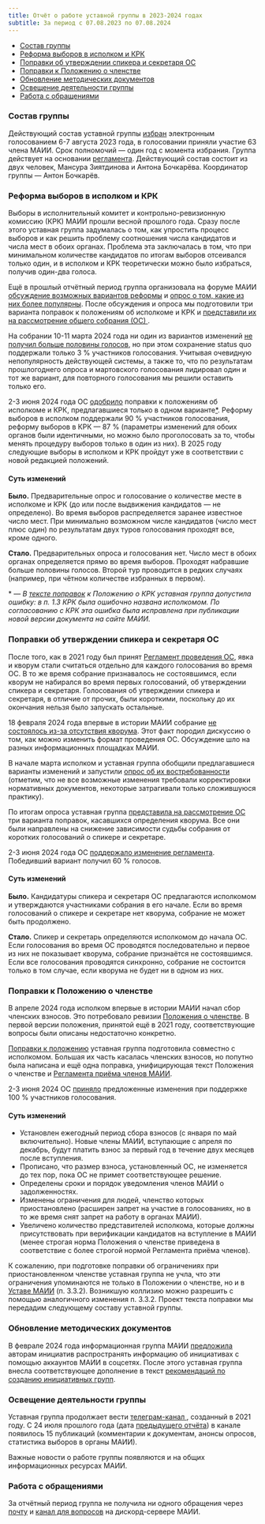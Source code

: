 ```yaml
---
title: Отчёт о работе уставной группы в 2023-2024 годах
subtitle: За период с 07.08.2023 по 07.08.2024
---
```

- [Состав группы](#1)
- [Реформа выборов в исполком и КРК](#2)
- [Поправки об утверждении спикера и секретаря ОС](#3)
- [Поправки к Положению о членстве](#4)
- [Обновление методических документов](#5)
- [Освещение деятельности группы](#6)
- [Работа с обращениями](#7)

### Состав группы <a name="1"></a>

Действующий состав уставной группы [избран](https://forum.znatoki.site/t/golosovanie-po-sostavu-ustavnoj-gruppy/2161) электронным голосованием 6-7 августа 2023 года, в голосовании приняли участие 63 члена МАИИ. Срок полномочий — один год с момента избрания. Группа действует на основании [регламента](https://www.maii.li/docs/2021-07-25-reglament-ustavnoj-rabochej-gruppy/). Действующий состав состоит из двух человек, Мансура Зиятдинова и Антона Бочкарёва. Координатор группы — Антон Бочкарёв.

### Реформа выборов в исполком и КРК <a name="2"></a>

Выборы в исполнительный комитет и контрольно-ревизионную комиссию (КРК) МАИИ прошли весной прошлого года. Сразу после этого уставная группа задумалась о том, как упростить процесс выборов и как решить проблему соотношения числа кандидатов и числа мест в обоих органах. Проблема эта заключалась в том, что при минимальном количестве кандидатов по итогам выборов отсеивался только один, и в исполком и КРК теоретически можно было избраться, получив один-два голоса. 

Ещё в прошлый отчётный период группа организовала на форуме МАИИ [обсуждение возможных вариантов реформы](https://forum.znatoki.site/t/obsuzhdenie-reformy-vyborov-v-ispolkom-i-krk/2113) и [опрос о том, какие из них более популярны](https://forum.znatoki.site/t/obsuzhdenie-reformy-vyborov-v-ispolkom-i-krk/2113). После обсуждения и опроса мы подготовили три варианта поправок к положениям об исполкоме и КРК и [представили их на рассмотрение общего собрания (ОС) ](https://forum.znatoki.site/t/popravki-ob-izmenenii-sistemy-vyborov-v-ispolkom-i-krk/2225). 

На собрании 10-11 марта 2024 года ни один из вариантов изменений [не получил больше половины голосов](https://forum.znatoki.site/t/iv-golosovaniya-o-vnesenii-v-polozhenie-ob-ispolnitelnom-komitete-i-polozhenie-o-kontrolno-revizionnoj-komissii-popravok-kasayushhihsya-sistemy-vyborov-2-golosovaniya/2236), но при этом сохранение status quo поддержали только 3 % участников голосования. Учитывая очевидную непопулярность действующей системы, а также то, что по результатам прошлогоднего опроса и мартовского голосования лидировал один и тот же вариант, для повторного голосования мы решили оставить только его.

2-3 июня 2024 года ОС [одобрило](https://forum.znatoki.site/t/iv-golosovaniya-ob-izmenenii-sistemy-vyborov-v-ispolkom-i-krk-2-golosovaniya/2286) поправки к положениям об исполкоме и КРК, предлагавшиеся только в одном варианте[\*](#note). Реформу выборов в исполком поддержали 90 % участников голосования, реформу выборов в КРК — 87 % (параметры изменений для обоих органов были идентичными, но можно было проголосовать за то, чтобы менять процедуру выборов только в один из них). В 2025 году следующие выборы в исполком и КРК пройдут уже в соответствии с новой редакцией положений.

#### Суть изменений

**Было.** Предварительные опрос и голосование о количестве месте в исполкоме и КРК (до или после выдвижения кандидатов — не определено). Во время выборов распределяется заранее известное число мест. При минимально возможном числе кандидатов (число мест плюс один) по результатам двух туров голосования проходят все, кроме одного.  

**Стало.** Предварительных опроса и голосования нет. Число мест в обоих органах определяется прямо во время выборов. Проходят набравшие больше половины голосов. Второй тур проводится в редких случаях (например, при чётном количестве избранных в первом). 

<a name="note"></a>\* — *В [тексте поправок](https://docs.google.com/document/d/e/2PACX-1vSs_QiVbFf3T_6IJTKQx7yXRYuiSZEO25A9MO5B8pEY4UeMC5WlvoXd23QVzIlKqdXycv4_8Tnuu1jN/pub) к Положению о КРК уставная группа допустила ошибку: в п. 1.3 КРК была ошибочно названа исполкомом. По согласованию с КРК эта ошибка была исправлена при публикации новой версии документа на сайте МАИИ.*

### Поправки об утверждении спикера и секретаря ОС <a name="3"></a>

После того, как в 2021 году был принят [Регламент проведения ОС](https://www.maii.li/docs/2021-07-04-reglament-provedeniya-obshego-sobraniya-maii/), явка и кворум стали считаться отдельно для каждого голосования во время ОС. В то же время собрание признавалось не состоявшимся, если кворум не набирался во время первых голосований, об утверждении спикера и секретаря. Голосования об утверждении спикера и секретаря, в отличие от прочих, были короткими, поскольку до их окончания нельзя было запускать остальные.  

18 февраля 2024 года впервые в истории МАИИ собрание [не состоялось из-за отсутствия кворума](https://www.maii.li/news/2024-02-18-perenos-obshego-sobraniya-na-10-marta/). Этот факт породил дискуссию о том, как можно изменить формат проведения ОС. Обсуждение шло на разных информационных площадках МАИИ.

В начале марта исполком и уставная группа обобщили предлагавшиеся варианты изменений и запустили [опрос об их востребованности](https://forum.znatoki.site/t/opros-o-formate-obshhih-sobranij/2244) (отметим, что не все возможные изменения требовали корректировки нормативных документов, некоторые затрагивали только сложившуюся практику).

По итогам опроса уставная группа [представила на рассмотрение ОС](https://forum.znatoki.site/t/popravki-ob-utverzhdenii-spikera-i-sekretarya-os/2278) три варианта поправок, касавшихся определения кворума. Все они были направлены на снижение зависимости судьбы собрания от коротких голосований о спикере и секретаре.   

2-3 июня 2024 года ОС [поддержало изменение регламента](https://forum.znatoki.site/t/v-golosovanie-o-vnesenii-popravok-v-reglament-provedeniya-os/2287). Победивший вариант получил 60 % голосов. 

#### Суть изменений

**Было.** Кандидатуры спикера и секретаря ОС предлагаются исполкомом и утверждаются участниками собрания в его начале. Если во время голосований о спикере и секретаре нет кворума, собрание не может быть продолжено.

**Стало.** Спикер и секретарь определяются исполкомом до начала ОС. Если голосования во время ОС проводятся последовательно и первое из них не показывает кворума, собрание признаётся не состоявшимся. Если все голосования проводятся синхронно, собрание не состоится только в том случае, если кворума не будет ни в одном из них.  

### Поправки к Положению о членстве <a name="4"></a> 

В апреле 2024 года исполком впервые в истории МАИИ начал сбор членских взносов. Это потребовало ревизии [Положения о членстве](https://www.maii.li/docs/2021-05-29-polozhenie-o-chlenstve-mezhdunarodnoj-associacii-intellektualnyh-igr/). В первой версии положения, принятой ещё в 2021 году, соответствующие вопросы были описаны недостаточно конкретно.

[Поправки к положению](https://forum.znatoki.site/t/popravki-k-polozheniyu-o-chlenstve/2279) уставная группа подготовила совместно с исполкомом. Большая их часть касалась членских взносов, но попутно была написана и ещё одна  поправка, унифицирующая текст Положения о членстве и [Регламента приёма членов МАИИ](https://www.maii.li/docs/2021-12-05-reglament-priyoma-chlenov-mezhdunarodnoj-associacii-intellektualnyh-igr/).

2-3 июня 2024 ОС [приняло](https://forum.znatoki.site/t/vi-golosovanie-o-vnesenii-popravok-v-polozhenie-o-chlenstve/2288) предложенные изменения при поддержке 100 % участников голосования.  

#### Суть изменений

- Установлен ежегодный период сбора взносов (с января по май включительно). Новые члены МАИИ, вступающие с апреля по декабрь, будут платить взнос за первый год в течение двух месяцев после вступления.
- Прописано, что размер взноса, установленный ОС, не изменяется до тех пор, пока ОС не примет соответствующее решение.
- Определены сроки и порядок уведомления членов МАИИ о задолженностях. 
- Изменены ограничения для людей, членство которых приостановлено (расширен запрет на участие в голосованиях, но в то же время снят запрет на работу в органах МАИИ).
- Увеличено количество представителей исполкома, которые должны присутствовать при верификации кандидатов на вступление в МАИИ (менее строгая норма Положения о членстве приведена в соответствие с более строгой нормой Регламента приёма членов).  

К сожалению, при подготовке поправки об ограничениях при приостановленном членстве уставная группа не учла, что эти ограничения упоминаются не только в Положении о членстве, но и в [Уставе МАИИ](https://www.maii.li/statute/ru) (п. 3.3.2). Возникшую коллизию можно разрешить с помощью аналогичного изменения п. 3.3.2. Проект текста поправки мы передадим следующему составу уставной группы. 

### Обновление методических документов <a name="5"></a> 

В феврале 2024 года информационная группа МАИИ [предложила](https://www.maii.li/news/2024-02-27-tribuna-dlya-avtorov-iniciativ/) авторам инициатив распространять информацию об инициативах с помощью аккаунтов МАИИ в соцсетях. После этого уставная группа внесла соответствующее дополнение в текст [рекомендаций по созданию инициативных групп](https://www.maii.li/docs/2022-11-17-rekomendacii-po-sozdaniyu-iniciativnyh-grupp). 

### Освещение деятельности группы <a name="6"></a>

Уставная группа продолжает вести [телеграм-канал ](https://t.me/maii_ustav), созданный в 2021 году. С 24 июля прошлого года (дата [предыдущего отчёта](https://www.maii.li/docs/2023-07-24-otchyot-o-rabote-ustavnoj-gruppy-v-2022-2023-godah/)) в канале появилось 15 публикаций (комментарии к документам, анонсы опросов, статистика выборов в органы МАИИ).  

Важные новости о работе группы появляются и на общих информационных ресурсах МАИИ. 

### Работа с обращениями <a name="7"></a>

За отчётный период группа не получила ни одного обращения через [почту](ustav@maii.li) и [канал для вопросов](https://discord.com/invite/hU42TsUmU3) на дискорд-сервере МАИИ.